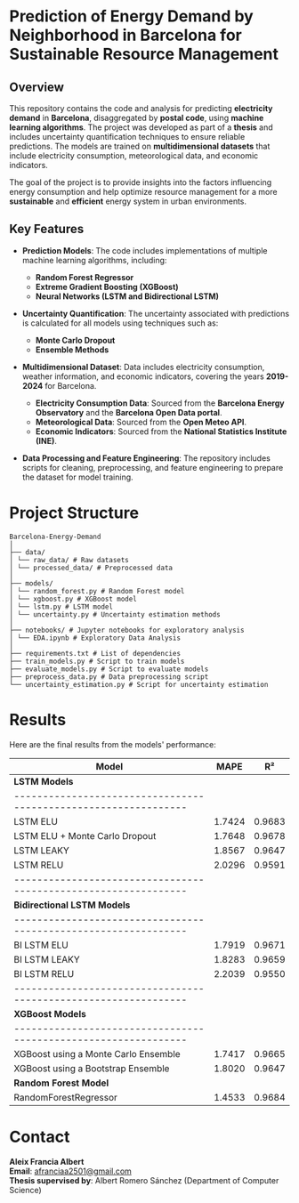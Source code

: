 # **Prediction of Energy Demand by Neighborhood in Barcelona for Sustainable Resource Management**

## Overview
This repository contains the code and analysis for predicting **electricity demand** in **Barcelona**, disaggregated by **postal code**, using **machine learning algorithms**. The project was developed as part of a **thesis** and includes uncertainty quantification techniques to ensure reliable predictions. The models are trained on **multidimensional datasets** that include electricity consumption, meteorological data, and economic indicators.

The goal of the project is to provide insights into the factors influencing energy consumption and help optimize resource management for a more **sustainable** and **efficient** energy system in urban environments.

## Key Features
- **Prediction Models**: The code includes implementations of multiple machine learning algorithms, including:
  - **Random Forest Regressor**
  - **Extreme Gradient Boosting (XGBoost)**
  - **Neural Networks (LSTM and Bidirectional LSTM)**

- **Uncertainty Quantification**: The uncertainty associated with predictions is calculated for all models using techniques such as:
  - **Monte Carlo Dropout**
  - **Ensemble Methods**

- **Multidimensional Dataset**: Data includes electricity consumption, weather information, and economic indicators, covering the years **2019-2024** for Barcelona.
  - **Electricity Consumption Data**: Sourced from the **Barcelona Energy Observatory** and the **Barcelona Open Data portal**.
  - **Meteorological Data**: Sourced from the **Open Meteo API**.
  - **Economic Indicators**: Sourced from the **National Statistics Institute (INE)**.

- **Data Processing and Feature Engineering**: The repository includes scripts for cleaning, preprocessing, and feature engineering to prepare the dataset for model training.

# Project Structure

```
Barcelona-Energy-Demand
│
├── data/
│ └── raw_data/ # Raw datasets
│ └── processed_data/ # Preprocessed data
│
├── models/
│ └── random_forest.py # Random Forest model
│ └── xgboost.py # XGBoost model
│ └── lstm.py # LSTM model
│ └── uncertainty.py # Uncertainty estimation methods
│
├── notebooks/ # Jupyter notebooks for exploratory analysis
│ └── EDA.ipynb # Exploratory Data Analysis
│
├── requirements.txt # List of dependencies
├── train_models.py # Script to train models
├── evaluate_models.py # Script to evaluate models
├── preprocess_data.py # Data preprocessing script
└── uncertainty_estimation.py # Script for uncertainty estimation
```

# Results

Here are the final results from the models' performance:

| **Model**                               | **MAPE** | **R²**   |
|-----------------------------------------|----------|----------|
|                          **LSTM Models**                      |
|---------------------------------------------------------------|
| LSTM ELU                                | 1.7424   | 0.9683   |
| LSTM ELU + Monte Carlo Dropout          | 1.7648   | 0.9678   |
| LSTM LEAKY                              | 1.8567   | 0.9647   |
| LSTM RELU                               | 2.0296   | 0.9591   |
|---------------------------------------------------------------|
|                    **Bidirectional LSTM Models**              |
|---------------------------------------------------------------|
| BI LSTM ELU                             | 1.7919   | 0.9671   |
| BI LSTM LEAKY                           | 1.8283   | 0.9659   |
| BI LSTM RELU                            | 2.2039   | 0.9550   |
|---------------------------------------------------------------|
|                       **XGBoost Models**                      |
|---------------------------------------------------------------|
| XGBoost using a Monte Carlo Ensemble    | 1.7417   | 0.9665   |
| XGBoost using a Bootstrap Ensemble      | 1.8020   | 0.9647   |
| **Random Forest Model**                 |          |          |
| RandomForestRegressor                   | 1.4533   | 0.9684   |


# Contact

**Aleix Francia Albert**  
**Email**: afranciaa2501@gmail.com  
**Thesis supervised by**: Albert Romero Sánchez (Department of Computer Science)

